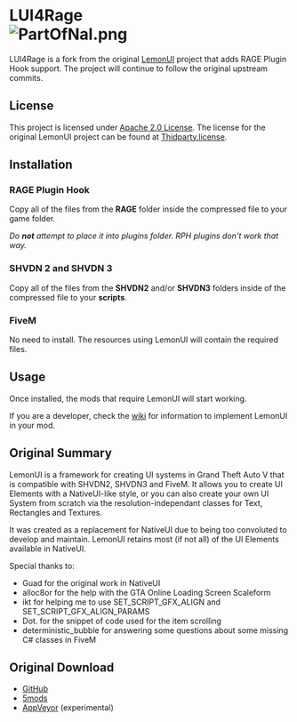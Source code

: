 # LUI4Rage<br>![PartOfNal.png](https://i.loli.net/2021/03/27/iOtMSbcAz1D2fh9.png)

LUI4Rage is a fork from the original [LemonUI](https://github.com/justalemon/LemonUI) project that adds RAGE Plugin Hook support. The project will continue to follow the original upstream commits.

## License

This project is licensed under [Apache 2.0 License](LICENSE). The license for the original LemonUI project can be found at [Thidparty.license](ThirdParty.license).

## Installation

### RAGE Plugin Hook

Copy all of the files from the **RAGE** folder inside the compressed file to your game folder.

*Do **not** attempt to place it into plugins folder. RPH plugins don't work that way.*

### SHVDN 2 and SHVDN 3

Copy all of the files from the **SHVDN2** and/or **SHVDN3** folders inside of the compressed file to your **scripts**.

### FiveM

No need to install. The resources using LemonUI will contain the required files.

## Usage

Once installed, the mods that require LemonUI will start working.

If you are a developer, check the [wiki](https://github.com/justalemon/LemonUI/wiki) for information to implement LemonUI in your mod.

## Original Summary

LemonUI is a framework for creating UI systems in Grand Theft Auto V that is compatible with SHVDN2, SHVDN3 and FiveM. It allows you to create UI Elements with a NativeUI-like style, or you can also create your own UI System from scratch via the resolution-independant classes for Text, Rectangles and Textures.

It was created as a replacement for NativeUI due to being too convoluted to develop and maintain. LemonUI retains most (if not all) of the UI Elements available in NativeUI.

Special thanks to:

* Guad for the original work in NativeUI
* alloc8or for the help with the GTA Online Loading Screen Scaleform
* ikt for helping me to use SET_SCRIPT_GFX_ALIGN and SET_SCRIPT_GFX_ALIGN_PARAMS
* Dot. for the snippet of code used for the item scrolling
* deterministic_bubble for answering some questions about some missing C# classes in FiveM

## Original Download

* [GitHub](https://github.com/justalemon/LemonUI/releases)
* [5mods](https://www.gta5-mods.com/scripts/lemonui)
* [AppVeyor](https://ci.appveyor.com/project/justalemon/lemonui) (experimental)
